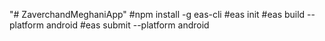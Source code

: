 "# ZaverchandMeghaniApp" 
#npm install -g eas-cli
#eas init
#eas build --platform android
#eas submit --platform android